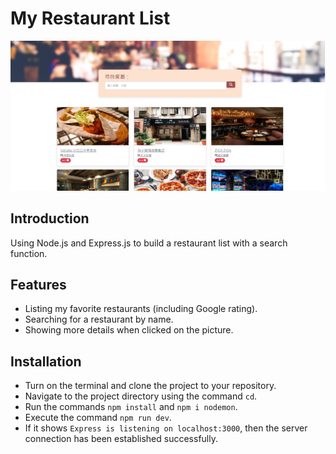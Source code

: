 # My Restaurant List
![screenshot](/screenshot/screenshot.png)

## Introduction
Using Node.js and Express.js to build a restaurant list with a search function.

## Features
- Listing my favorite restaurants (including Google rating).
- Searching for a restaurant by name.
- Showing more details when clicked on the picture.

## Installation
- Turn on the terminal and clone the project to your repository.
- Navigate to the project directory using the command `cd`.
- Run the commands `npm install` and `npm i nodemon`.
- Execute the command `npm run dev`.
- If it shows `Express is listening on localhost:3000`, then the server connection has been established successfully.